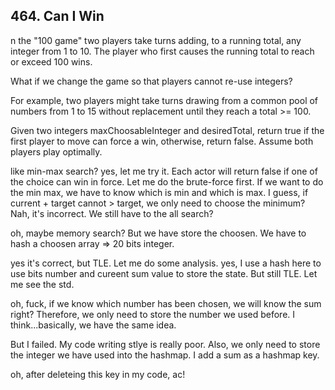 ## 464. Can I Win

n the "100 game" two players take turns adding, to a running total, any integer from 1 to 10. The player who first causes the running total to reach or exceed 100 wins.

What if we change the game so that players cannot re-use integers?

For example, two players might take turns drawing from a common pool of numbers from 1 to 15 without replacement until they reach a total >= 100.

Given two integers maxChoosableInteger and desiredTotal, return true if the first player to move can force a win, otherwise, return false. Assume both players play optimally.

like min-max search? yes, let me try it. Each actor will return false if one of the choice can win in force. Let me do the brute-force first. If we want to do the min max, we have to know which is min and which is max. I guess, if current + target cannot > target, we only need to choose the minimum? Nah, it's incorrect. We still have to the all search?

oh, maybe memory search? But we have store the choosen. We have to hash a choosen array => 20 bits integer.

yes it's correct, but TLE. Let me do some analysis. yes, I use a hash here to use bits number and cureent sum value to store the state. But still TLE. Let me see the std.

oh, fuck, if we know which number has been chosen, we will know the sum right? Therefore, we only need to store the number we used before. I think...basically, we have the same idea.

But I failed. My code writing stlye is really poor. Also, we only need to store the integer we have used into the hashmap. I add a sum as a hashmap key.

oh, after deleteing this key in my code, ac!